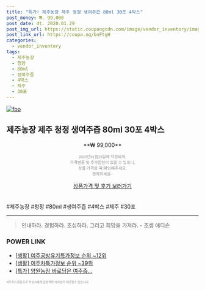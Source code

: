 ```yaml
--- 
title: "특가! 제주농장 제주 청정 생여주즙 80ml 30포 4박스" 
post_money: ₩. 99,000 
post_date: dt. 2020.01.29 
post_img_url: https://static.coupangcdn.com/image/vendor_inventory/images/2018/11/08/14/5/3ed125fe-04d1-4a31-a999-8e1e7c76e435.jpg 
post_link_url: https://coupa.ng/bnFtgH 
categories: 
  - vendor_inventory 
tags: 
  - 제주농장 
  - 청정 
  - 80ml 
  - 생여주즙 
  - 4박스 
  - 제주 
  - 30포 
--- 
```

[![foo](https://static.coupangcdn.com/image/vendor_inventory/images/2018/11/08/14/5/3ed125fe-04d1-4a31-a999-8e1e7c76e435.jpg)](https://coupa.ng/bnFtgH) 

## 제주농장 제주 청정 생여주즙 80ml 30포 4박스 
<p style="text-align: center;">**₩ 99,000**</p> 
<p style="text-align: center;"><span style="color: #898c8f; font-family: Georgia,Times,serif; font-size: 0.75em;">2020년01월29일에 작성되어, <br>가격변동 및 추가할인이 있을 수 있으니,<br> 상품 가격을 꼭!확인해주세요.<br>행복하세요~</span> 
</p>	 
<div markdown="0" style="text-align: center;"><a href="https://coupa.ng/bnFtgH" class="btn btn--success">상품가격 및 후기 보러가기</a></div> 
<br><br> 
  #제주농장 #청정 #80ml #생여주즙 #4박스 #제주 #30포 
<hr> 

> 인내하라. 경험하라. 조심하라. 그리고 희망을 가져라. - 조셉 에디슨 


### POWER LINK

* <a href="https://blog.naver.com/fasyy4321/221773180019" target="_blank"> [생활] 여주공방유기특가정보 순위 ~12위</a>
* <a href="https://blog.naver.com/sakai111/221772350750" target="_blank"> [생활] 여주차특가정보 순위 ~39위</a>
* <a href="https://blog.naver.com/sakai111/221788467437" target="_blank">[특가] 양원농장 바로담은 여주즙...</a>

<span style="color: #898c8f; font-family: Georgia,Times,serif; font-size: 0.55em;">파트너스활동으로 작성자에게 일정액의 커미션이 제공될수 있습니다.</span> 
